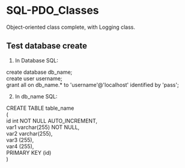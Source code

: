 # SQL-PDO_Classes
Object-oriented class complete, with Logging class. 


<h2>Test database create </h2>   
  
1. In Database SQL:  
   
create database db_name;  
create user username;  
grant all on db_name.* to 'username'@'localhost' identified by 'pass';  

2. In db_name SQL:  

CREATE TABLE table_name  
(  
id int NOT NULL AUTO_INCREMENT,      
var1 varchar(255) NOT NULL,     
var2 varchar(255),  
var3 (255),  
var4 (255),  
PRIMARY KEY (id)  
)




